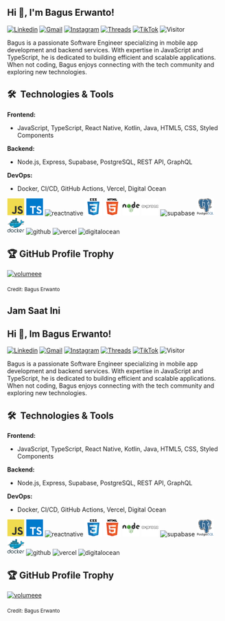 ## Hi 👋, I'm Bagus Erwanto!

[![Linkedin](https://img.shields.io/badge/-baguserwanto-blue?style=flat&logo=Linkedin&logoColor=white)](https://www.linkedin.com/in/baguserwanto/)
[![Gmail](https://img.shields.io/badge/-bagus251001@gmail.com-c14438?style=flat&logo=Gmail&logoColor=white)](mailto:bagus251001@gmail.com)
[![Instagram](https://img.shields.io/badge/-bagus_64byte-e4405f?style=flat&logo=Instagram&logoColor=white)](https://www.instagram.com/bagus_64byte/)
[![Threads](https://img.shields.io/badge/-bagus_64byte-000000?style=flat&logo=threads&logoColor=white)](https://www.threads.net/@bagus_64byte)
[![TikTok](https://img.shields.io/badge/-erwantax-black?style=flat&logo=TikTok&logoColor=white)](https://www.tiktok.com/@erwantax)
![Visitor](https://komarev.com/ghpvc/?username=baguserwanto&label=Visitor&color=2bbc8a)

Bagus is a passionate Software Engineer specializing in mobile app development and backend services. With expertise in JavaScript and TypeScript, he is dedicated to building efficient and scalable applications. When not coding, Bagus enjoys connecting with the tech community and exploring new technologies.

## 🛠 &nbsp;Technologies & Tools

**Frontend:**
- JavaScript, TypeScript, React Native, Kotlin, Java, HTML5, CSS, Styled Components

**Backend:**
- Node.js, Express, Supabase, PostgreSQL, REST API, GraphQL

**DevOps:**
- Docker, CI/CD, GitHub Actions, Vercel, Digital Ocean

<p align="left">
  <!-- Frontend -->
  <img src="https://raw.githubusercontent.com/devicons/devicon/master/icons/javascript/javascript-original.svg" alt="javascript" width="40" height="40"/>
  <img src="https://raw.githubusercontent.com/devicons/devicon/master/icons/typescript/typescript-original.svg" alt="typescript" width="40" height="40"/>
  <img src="https://reactnative.dev/img/header_logo.svg" alt="reactnative" width="40" height="40"/> 
  <img src="https://raw.githubusercontent.com/devicons/devicon/master/icons/css3/css3-original-wordmark.svg" alt="css3" width="40" height="40"/>
  <img src="https://raw.githubusercontent.com/devicons/devicon/master/icons/html5/html5-original-wordmark.svg" alt="html5" width="40" height="40"/>
  
  <!-- Backend -->
  <img src="https://raw.githubusercontent.com/devicons/devicon/master/icons/nodejs/nodejs-original-wordmark.svg" alt="nodejs" width="40" height="40"/>
  <img src="https://raw.githubusercontent.com/devicons/devicon/master/icons/express/express-original-wordmark.svg" alt="express" width="40" height="40"/>
  <img src="https://www.vectorlogo.zone/logos/supabase/supabase-icon.svg" alt="supabase" width="40" height="40"/>
  <img src="https://raw.githubusercontent.com/devicons/devicon/master/icons/postgresql/postgresql-original-wordmark.svg" alt="postgresql" width="40" height="40"/>
  
  <!-- DevOps -->
  <img src="https://raw.githubusercontent.com/devicons/devicon/master/icons/docker/docker-original-wordmark.svg" alt="docker" width="40" height="40"/>
  <img src="https://www.vectorlogo.zone/logos/github/github-icon.svg" alt="github" width="40" height="40"/>
  <img src="https://www.vectorlogo.zone/logos/vercel/vercel-icon.svg" alt="vercel" width="40" height="40"/>
  <img src="https://www.vectorlogo.zone/logos/digitalocean/digitalocean-icon.svg" alt="digitalocean" width="40" height="40"/>
</p>

## 🏆 GitHub Profile Trophy
<p align="left"> <a href="https://github.com/ryo-ma/github-profile-trophy"><img src="https://github-profile-trophy.vercel.app/?username=volumeee" alt="volumeee" /></a> </p>

<sub>Credit: Bagus Erwanto</sub>

## Jam Saat Ini
## Hi 👋, Im Bagus Erwanto!

[![Linkedin](https://img.shields.io/badge/-baguserwanto-blue?style=flat&logo=Linkedin&logoColor=white)](https://www.linkedin.com/in/baguserwanto/)
[![Gmail](https://img.shields.io/badge/-bagus251001@gmail.com-c14438?style=flat&logo=Gmail&logoColor=white)](mailto:bagus251001@gmail.com)
[![Instagram](https://img.shields.io/badge/-bagus_64byte-e4405f?style=flat&logo=Instagram&logoColor=white)](https://www.instagram.com/bagus_64byte/)
[![Threads](https://img.shields.io/badge/-bagus_64byte-000000?style=flat&logo=threads&logoColor=white)](https://www.threads.net/@bagus_64byte)
[![TikTok](https://img.shields.io/badge/-erwantax-black?style=flat&logo=TikTok&logoColor=white)](https://www.tiktok.com/@erwantax)
![Visitor](https://komarev.com/ghpvc/?username=baguserwanto&label=Visitor&color=2bbc8a)

Bagus is a passionate Software Engineer specializing in mobile app development and backend services. With expertise in JavaScript and TypeScript, he is dedicated to building efficient and scalable applications. When not coding, Bagus enjoys connecting with the tech community and exploring new technologies.

## 🛠 &nbsp;Technologies & Tools

**Frontend:**
- JavaScript, TypeScript, React Native, Kotlin, Java, HTML5, CSS, Styled Components

**Backend:**
- Node.js, Express, Supabase, PostgreSQL, REST API, GraphQL

**DevOps:**
- Docker, CI/CD, GitHub Actions, Vercel, Digital Ocean

<p align="left">
  <!-- Frontend -->
  <img src="https://raw.githubusercontent.com/devicons/devicon/master/icons/javascript/javascript-original.svg" alt="javascript" width="40" height="40"/>
  <img src="https://raw.githubusercontent.com/devicons/devicon/master/icons/typescript/typescript-original.svg" alt="typescript" width="40" height="40"/>
  <img src="https://reactnative.dev/img/header_logo.svg" alt="reactnative" width="40" height="40"/>
  <img src="https://raw.githubusercontent.com/devicons/devicon/master/icons/css3/css3-original-wordmark.svg" alt="css3" width="40" height="40"/>
  <img src="https://raw.githubusercontent.com/devicons/devicon/master/icons/html5/html5-original-wordmark.svg" alt="html5" width="40" height="40"/>

  <!-- Backend -->
  <img src="https://raw.githubusercontent.com/devicons/devicon/master/icons/nodejs/nodejs-original-wordmark.svg" alt="nodejs" width="40" height="40"/>
  <img src="https://raw.githubusercontent.com/devicons/devicon/master/icons/express/express-original-wordmark.svg" alt="express" width="40" height="40"/>
  <img src="https://www.vectorlogo.zone/logos/supabase/supabase-icon.svg" alt="supabase" width="40" height="40"/>
  <img src="https://raw.githubusercontent.com/devicons/devicon/master/icons/postgresql/postgresql-original-wordmark.svg" alt="postgresql" width="40" height="40"/>

  <!-- DevOps -->
  <img src="https://raw.githubusercontent.com/devicons/devicon/master/icons/docker/docker-original-wordmark.svg" alt="docker" width="40" height="40"/>
  <img src="https://www.vectorlogo.zone/logos/github/github-icon.svg" alt="github" width="40" height="40"/>
  <img src="https://www.vectorlogo.zone/logos/vercel/vercel-icon.svg" alt="vercel" width="40" height="40"/>
  <img src="https://www.vectorlogo.zone/logos/digitalocean/digitalocean-icon.svg" alt="digitalocean" width="40" height="40"/>
</p>

## 🏆 GitHub Profile Trophy
<p align="left"> <a href="https://github.com/ryo-ma/github-profile-trophy"><img src="https://github-profile-trophy.vercel.app/?username=volumeee" alt="volumeee" /></a> </p>

<sub>Credit: Bagus Erwanto</sub>
